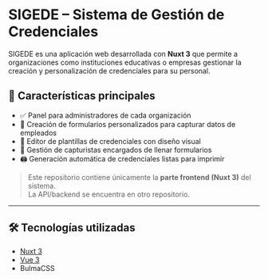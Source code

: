 # SIGEDE – Sistema de Gestión de Credenciales

SIGEDE es una aplicación web desarrollada con **Nuxt 3** que permite a organizaciones como instituciones educativas o empresas gestionar la creación y personalización de credenciales para su personal.

## 🚀 Características principales

- ✅ Panel para administradores de cada organización
- 🧾 Creación de formularios personalizados para capturar datos de empleados
- 🎨 Editor de plantillas de credenciales con diseño visual
- 👥 Gestión de capturistas encargados de llenar formularios
- 🖨️ Generación automática de credenciales listas para imprimir

> Este repositorio contiene únicamente la **parte frontend (Nuxt 3)** del sistema.  
> La API/backend se encuentra en otro repositorio.

---

## 🛠️ Tecnologías utilizadas

- [Nuxt 3](https://nuxt.com/)
- [Vue 3](https://vuejs.org/)
- BulmaCSS

